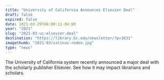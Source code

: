 ```yaml
---
title: "University of California Announces Elsevier Deal"
draft: false
expired: false
date: 2021-03-29T00:00:11-04:00
year: "2021"
slug: "2021-03-uc-elsevier-deal"
destination: "https://library.bc.edu/newsletter/?p=1631"
imagethumb: "2021-03/salinas-rodeo.jpg"
type: "news"
---
```


The University of California system recently announced a major deal with the scholarly publisher Elsevier. See how it may impact librarians and scholars.